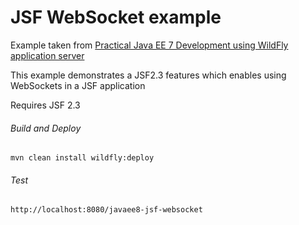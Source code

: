 JSF WebSocket example
=====================================
Example taken from [Practical Java EE 7 Development using WildFly application server](http://www.itbuzzpress.com/ebooks/java-ee-7-development-on-wildfly.html)

This example demonstrates a JSF2.3 features which enables using WebSockets in a JSF application

Requires JSF 2.3

###### Build and Deploy
```shell
mvn clean install wildfly:deploy
```

###### Test
```shell
http://localhost:8080/javaee8-jsf-websocket
```
